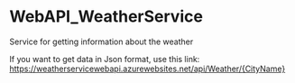 # WebAPI_WeatherService
Service for getting information about the weather

If you want to get data in Json format, use this link:
https://weatherservicewebapi.azurewebsites.net/api/Weather/{CityName}
